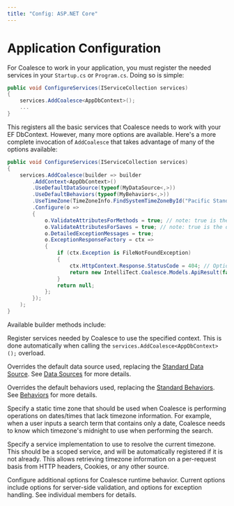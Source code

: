 ```yaml
---
title: "Config: ASP.NET Core"
---
```


# Application Configuration


For Coalesce to work in your application, you must register the needed services in your `Startup.cs` or `Program.cs`. Doing so is simple:

``` c#
public void ConfigureServices(IServiceCollection services)
{
    services.AddCoalesce<AppDbContext>();
    ...
}
```

This registers all the basic services that Coalesce needs to work with your EF DbContext. However, many more options are available. Here's a more complete invocation of `AddCoalesce` that takes advantage of many of the options available:

``` c#
public void ConfigureServices(IServiceCollection services)
{
    services.AddCoalesce(builder => builder
        .AddContext<AppDbContext>()
        .UseDefaultDataSource(typeof(MyDataSource<,>))
        .UseDefaultBehaviors(typeof(MyBehaviors<,>))
        .UseTimeZone(TimeZoneInfo.FindSystemTimeZoneById("Pacific Standard Time"))
        .Configure(o =>
        {
            o.ValidateAttributesForMethods = true; // note: true is the default
            o.ValidateAttributesForSaves = true; // note: true is the default
            o.DetailedExceptionMessages = true;
            o.ExceptionResponseFactory = ctx =>
            {
                if (ctx.Exception is FileNotFoundException)
                {
                    ctx.HttpContext.Response.StatusCode = 404; // Optional - set a specific response code.
                    return new IntelliTect.Coalesce.Models.ApiResult(false, "File not found");
                }
                return null;
            };
        });
    );
}
```

Available builder methods include:

<Prop def="public Builder AddContext<TDbContext>()" />

Register services needed by Coalesce to use the specified context. This is done automatically when calling the `services.AddCoalesce<AppDbContext>();` overload.

<Prop def="public Builder UseDefaultDataSource(Type dataSource)" />

Overrides the default data source used, replacing the [Standard Data Source](/modeling/model-components/data-sources.md#standard-data-source). See [Data Sources](/modeling/model-components/data-sources.md) for more details.

<Prop def="public Builder UseDefaultBehaviors(Type behaviors)" />

Overrides the default behaviors used, replacing the [Standard Behaviors](/modeling/model-components/behaviors.md#standard-behaviors). See [Behaviors](/modeling/model-components/behaviors.md) for more details.

<Prop def="public Builder UseTimeZone(TimeZoneInfo timeZone)" />

Specify a static time zone that should be used when Coalesce is performing operations on dates/times that lack timezone information. For example, when a user inputs a search term that contains only a date, Coalesce needs to know which timezone's midnight to use when performing the search.

<Prop def="public Builder UseTimeZone<ITimeZoneResolver>()" />

Specify a service implementation to use to resolve the current timezone. This should be a scoped service, and will be automatically registered if it is not already. This allows retrieving timezone information on a per-request basis from HTTP headers, Cookies, or any other source.

<Prop def="public Builder Configure(Action<CoalesceOptions> setupAction)" />

Configure additional options for Coalesce runtime behavior. Current options include options for server-side validation, and options for exception handling. See individual members for details.


